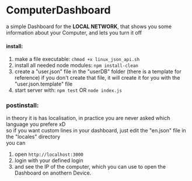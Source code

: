 # ComputerDashboard
a simple Dashboard for the **LOCAL NETWORK**, that shows you some information about your Computer, and lets you turn it off

#### install:  
  1. make a file executable: ```chmod +x linux_json_api.sh```  
  2. install all needed node modules: ```npm install-clean```  
  3. create a "user.json" file in the "userDB" folder (there is a template for reference)
       if you don't create that file, it will create it for you with the "user.json.template" file
  4. start server with: ```npm test``` OR ```node index.js```

### postinstall:  
in theory it is has localisation, in practice you are never asked which language you prefere xD  
so if you want custom lines in your dashboard, just edit the "en.json" file in the "locales" directory  
you can 
  1. open ```http://localhost:3000```  
  2. login with your defined login
  3. and see the IP of the computer, which you can use to open the Dashboard on anothern Device.
